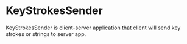 # KeyStrokesSender
KeyStrokesSender is client-server application that client will send key strokes or strings to server app. 
